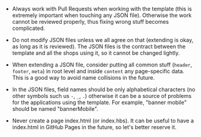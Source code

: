 - Always work with Pull Requests when working with the template (this is extremely important when touching any JSON file). Otherwise the work cannot be reviewed properly, thus fixing wrong stuff becomes complicated.
 
- Do not modify JSON files unless we all agree on that (extending is okay, as long as it is reviewed). The JSON files is the contract between the template and all the shops using it, so it cannot be changed lightly.
 
- When extending a JSON file, consider putting all common stuff (`header`, `footer`, `meta`) in root level and inside `content` any page-specific data. This is a good way to avoid name collisions in the future.

- In the JSON files, field names should be only alphabetical characters (no other symbols such us `-`, `_`, `.`) otherwise it can be a source of problems for the applications using the template. For example, "banner mobile" should be named "bannerMobile".
 
- Never create a page index.html (or index.hbs). It can be useful to have a index.html in GitHub Pages in the future, so let's better reserve it.
